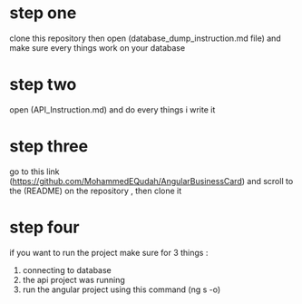 # step one

clone this repository then open (database_dump_instruction.md file) and make sure every things work on your database

# step two 

open (API_Instruction.md) and do every things i write it 

# step three

go to this link (https://github.com/MohammedEQudah/AngularBusinessCard) and scroll to  the (README) on the repository , then clone it

# step four 

if you want to run the project make sure for 3 things :
   1. connecting to database
   2. the api project was running
   3. run the angular project using this command (ng s -o)
